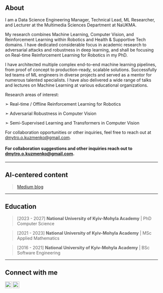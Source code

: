 ## About

I am a Data Science Engineering Manager, Technical Lead, ML Researcher, and Lecturer at the Multimedia Sciences Department at NaUKMA.

My research combines Machine Learning, Computer Vision, and Reinforcement Learning within Robotics and Health & Supportive Tech domains. I have dedicated considerable focus in academic research to adversarial attacks and robustness in deep learning, and shall be focusing on Real-time Reinforcement Learning for Robotics in my PhD.

I have architected multiple complex end-to-end machine learning pipelines, from proof of concept to production-ready, scalable solutions. Successfully led teams of ML engineers in diverse projects and served as a mentor for numerous talented specialists. I have also delivered a wide range of talks and lectures on Machine Learning at various educational organizations.

Research areas of interest:

➣ Real-time / Offline Reinforcement Learning for Robotics

➣ Adversarial Robustness in Computer Vision

➣ Semi-Supervised Learning and Transformers in Computer Vision

For collaboration opportunities or other inquiries, feel free to reach out at dmytro.o.kuzmenko@gmail.com.

#### For collaboration suggestions and other inquiries reach out to dmytro.o.kuzmenko@gmail.com.
---
## AI-centered content
> [Medium blog](https://righteous-ronin.medium.com)
---
## Education
> [2023 - 2027] **National University of Kyiv-Mohyla Academy** | PhD Computer Science

> [2021 - 2023] **National University of Kyiv-Mohyla Academy** | MSc Applied Mathematics

> [2016 - 2021] **National University of Kyiv-Mohyla Academy** | BSc Software Engineering
---
## Connect with me
[<img align="left" alt="dmytrookuzmenko | LinkedIn" width="22px" src="https://cdn.jsdelivr.net/npm/simple-icons@v3/icons/linkedin.svg" />][linkedin]
[<img align="left" alt="kuzmenko_dmytro | Twitter" width="22px" src="https://cdn.jsdelivr.net/npm/simple-icons@v3/icons/twitter.svg" />][twitter]
<br />

[linkedin]: https://linkedin.com/in/dmytrookuzmenko
[twitter]: https://twitter.com/kuzmenko_dmytro
